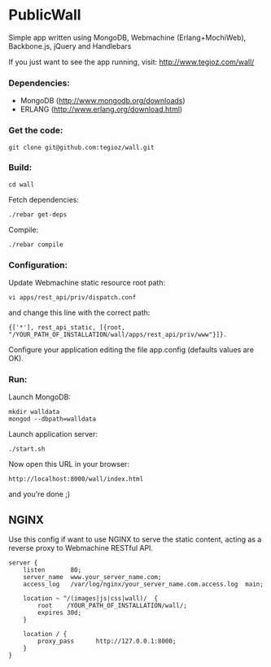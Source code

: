 PublicWall
===

Simple app written using MongoDB, Webmachine (Erlang+MochiWeb), Backbone.js, jQuery and Handlebars

If you just want to see the app running, visit: http://www.tegioz.com/wall/

### Dependencies:

  - MongoDB (http://www.mongodb.org/downloads)
  - ERLANG (http://www.erlang.org/download.html)

### Get the code:

    git clone git@github.com:tegioz/wall.git

### Build:

    cd wall

Fetch dependencies:

    ./rebar get-deps

Compile: 
    
    ./rebar compile

### Configuration: 

Update Webmachine static resource root path:

    vi apps/rest_api/priv/dispatch.conf

and change this line with the correct path:

    {['*'], rest_api_static, [{root, "/YOUR_PATH_OF_INSTALLATION/wall/apps/rest_api/priv/www"}]}.

Configure your application editing the file app.config (defaults values are OK).

### Run:

Launch MongoDB:

    mkdir walldata
    mongod --dbpath=walldata

Launch application server:

    ./start.sh

Now open this URL in your browser:

    http://localhost:8000/wall/index.html

and you're done ;)

NGINX
---

Use this config if want to use NGINX to serve the static content, acting as a reverse proxy to Webmachine RESTful API.

    server {
        listen       80; 
        server_name  www.your_server_name.com;
        access_log   /var/log/nginx/your_server_name.com.access.log  main;
 
        location ~ ^/(images|js|css|wall)/  {
            root    /YOUR_PATH_OF_INSTALLATION/wall/;
            expires 30d;
        }   
 
        location / { 
            proxy_pass      http://127.0.0.1:8000;
        }   
    }
